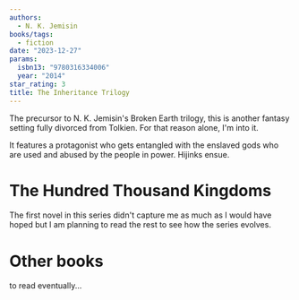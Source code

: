 ```yaml
---
authors:
  - N. K. Jemisin
books/tags:
  - fiction
date: "2023-12-27"
params:
  isbn13: "9780316334006"
  year: "2014"
star_rating: 3
title: The Inheritance Trilogy
---
```


The precursor to N. K. Jemisin's Broken Earth trilogy, this is another fantasy setting fully divorced from Tolkien. For that reason alone, I'm into it.

It features a protagonist who gets entangled with the enslaved gods who are used and abused by the people in power. Hijinks ensue.

<!--more-->

# The Hundred Thousand Kingdoms

The first novel in this series didn't capture me as much as I would have hoped but I am planning to read the rest to see how the series evolves.

# Other books

to read eventually...
